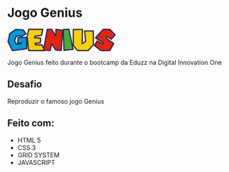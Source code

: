 # Jogo Genius
<img src="/images/logo-genius.png" >

Jogo Genius feito durante o bootcamp da Eduzz na Digital Innovation One

## Desafio
Reproduzir o famoso jogo Genius

## Feito com:
- HTML 5
- CSS 3 
- GRID SYSTEM
- JAVASCRIPT



